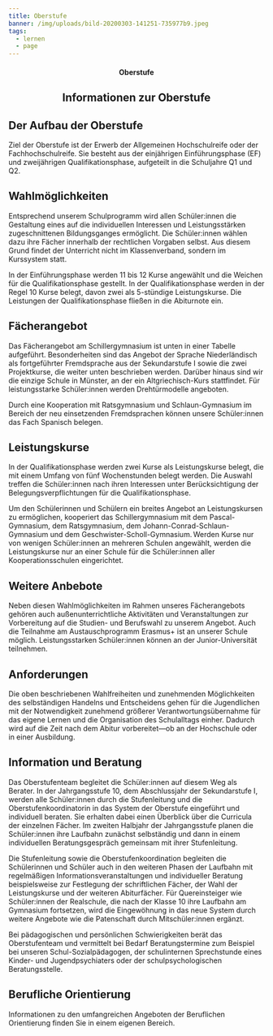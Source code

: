 ```yaml
---
title: Oberstufe
banner: /img/uploads/bild-20200303-141251-735977b9.jpeg
tags:
  - lernen
  - page
---
```

<center><div class="title"><h4>Oberstufe</h4><h2>Informationen zur Oberstufe </h2></div></center>

## Der Aufbau der Oberstufe

Ziel der Oberstufe ist der Erwerb der Allgemeinen Hochschulreife oder der Fachhochschulreife. Sie besteht aus der einjährigen Einführungsphase (EF) und zweijährigen Qualifikationsphase, aufgeteilt in die Schuljahre Q1 und Q2. 

## Wahlmöglichkeiten

Entsprechend unserem Schulprogramm wird allen Schüler:innen die Gestaltung eines auf die individuellen Interessen und Leistungsstärken zugeschnittenen Bildungsganges ermöglicht. Die Schüler:innen wählen dazu ihre Fächer innerhalb der rechtlichen Vorgaben selbst. Aus diesem Grund findet der Unterricht nicht im Klassenverband, sondern im Kurssystem statt. 

In der Einführungsphase werden 11 bis 12 Kurse angewählt und die Weichen für die Qualifikationsphase gestellt. In der Qualifikationsphase werden in der Regel 10 Kurse belegt, davon zwei als 5-stündige Leistungskurse. Die Leistungen der Qualifikationsphase fließen in die Abiturnote ein. 

## Fächerangebot

Das Fächerangebot am Schillergymnasium ist unten in einer Tabelle aufgeführt. Besonderheiten sind das Angebot der Sprache Niederländisch als fortgeführter Fremdsprache aus der Sekundarstufe I sowie die zwei Projektkurse, die weiter unten beschrieben werden. Darüber hinaus sind wir die einzige Schule in Münster, an der ein Altgriechisch-Kurs stattfindet. Für leistungsstarke Schüler:innen werden Drehtürmodelle angeboten. 

Durch eine Kooperation mit Ratsgymnasium und Schlaun-Gymnasium im Bereich der neu einsetzenden Fremdsprachen können unsere Schüler:innen das Fach Spanisch belegen. 

## Leistungskurse

In der Qualifikationsphase werden zwei Kurse als Leistungskurse belegt, die mit einem Umfang von fünf Wochenstunden belegt werden. Die Auswahl treffen die Schüler:innen nach ihren Interessen unter Berücksichtigung der Belegungsverpflichtungen für die Qualifikationsphase. 

Um den Schülerinnen und Schülern ein breites Angebot an Leistungskursen zu ermöglichen, kooperiert das Schillergymnasium mit dem Pascal-Gymnasium, dem Ratsgymnasium, dem Johann-Conrad-Schlaun-Gymnasium und dem Geschwister-Scholl-Gymnasium. Werden Kurse nur von wenigen Schüler:innen an mehreren Schulen angewählt, werden die Leistungskurse nur an einer Schule für die Schüler:innen aller Kooperationsschulen eingerichtet.  

## Weitere Anbebote

Neben diesen Wahlmöglichkeiten im Rahmen unseres Fächerangebots gehören auch außenunterrichtliche Aktivitäten und Veranstaltungen zur Vorbereitung auf die Studien- und Berufswahl zu unserem Angebot.​ Auch die Teilnahme am Austauschprogramm Erasmus+ ist an unserer Schule möglich. Leistungsstarken Schüler:innen können an der Junior-Universität teilnehmen.  

## Anforderungen

Die oben beschriebenen Wahlfreiheiten und zunehmenden Möglichkeiten des selbständigen Handelns und Entscheidens gehen für die Jugendlichen mit der Notwendigkeit zunehmend größerer Verantwortungsübernahme für das eigene Lernen und die Organisation des Schulalltags einher. Dadurch wird auf die Zeit nach dem Abitur vorbereitet—ob an der Hochschule oder in einer Ausbildung. 

## Information und Beratung

Das Oberstufenteam begleitet die Schüler:innen auf diesem Weg als Berater. In der Jahrgangsstufe 10, dem Abschlussjahr der Sekundarstufe I, werden alle Schüler:innen durch die Stufenleitung und die Oberstufenkoordinatorin in das System der Oberstufe eingeführt und individuell beraten. Sie erhalten dabei einen Überblick über die Curricula der einzelnen Fächer. Im zweiten Halbjahr der Jahrgangsstufe planen die Schüler:innen ihre Laufbahn zunächst selbständig und dann in einem individuellen Beratungsgespräch gemeinsam mit ihrer Stufenleitung. 

Die Stufenleitung sowie die Oberstufenkoordination begleiten die Schülerinnen und Schüler auch in den weiteren Phasen der Laufbahn mit regelmäßigen Informationsveranstaltungen und  individueller Beratung beispielsweise zur Festlegung der schriftlichen Fächer, der Wahl der Leistungskurse und der weiteren Abiturfächer. Für Quereinsteiger wie Schüler:innen der Realschule, die nach der Klasse 10 ihre Laufbahn am Gymnasium fortsetzen, wird die Eingewöhnung in das neue System durch weitere Angebote wie die Patenschaft durch Mitschüler:innen ergänzt. 

Bei pädagogischen und persönlichen Schwierigkeiten berät das Oberstufenteam und vermittelt bei Bedarf Beratungstermine zum Beispiel bei unseren Schul-Sozialpädagogen,  der schulinternen Sprechstunde eines Kinder- und Jugendpsychiaters oder der schulpsychologischen Beratungsstelle. 

## Berufliche Orientierung

Informationen zu den umfangreichen Angeboten der Beruflichen Orientierung finden Sie in einem eigenen Bereich.